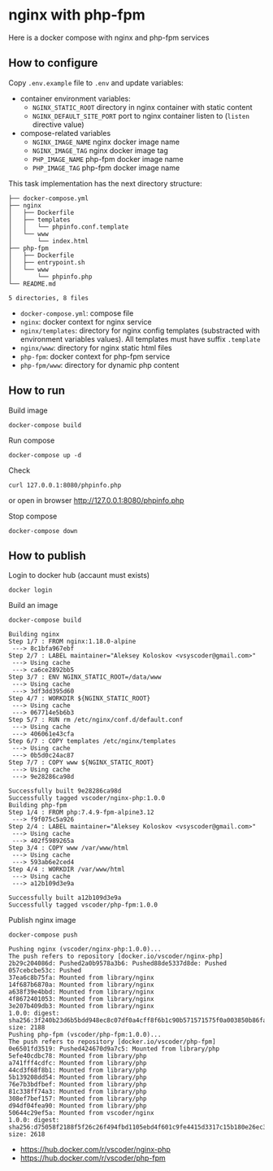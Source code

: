 # nginx with php-fpm

Here is a docker compose with nginx and php-fpm services

## How to configure

Copy `.env.example` file to `.env` and update variables:
- container environment variables:
  - `NGINX_STATIC_ROOT` directory in nginx container with static content
  - `NGINX_DEFAULT_SITE_PORT` port to nginx container listen to (`listen` directive value)
- compose-related variables
  - `NGINX_IMAGE_NAME` nginx docker image name
  - `NGINX_IMAGE_TAG` nginx docker image tag
  - `PHP_IMAGE_NAME` php-fpm docker image name
  - `PHP_IMAGE_TAG` php-fpm docker image name

This task implementation has the next directory structure:
```tree
├── docker-compose.yml
├── nginx
│   ├── Dockerfile
│   ├── templates
│   │   └── phpinfo.conf.template
│   └── www
│       └── index.html
├── php-fpm
│   ├── Dockerfile
│   ├── entrypoint.sh
│   └── www
│       └── phpinfo.php
└── README.md

5 directories, 8 files
```

- `docker-compose.yml`: compose file
- `nginx`: docker context for nginx service
- `nginx/templates`: directory for nginx config templates (substracted with environment variables values). All templates must have suffix `.template`
- `nginx/www`: directory for nginx static html files
- `php-fpm`: docker context for php-fpm service
- `php-fpm/www`: directory for dynamic php content

## How to run

Build image
```shell
docker-compose build
```

Run compose
```shell
docker-compose up -d
```

Check
```shell
curl 127.0.0.1:8080/phpinfo.php
```
or open in browser http://127.0.0.1:8080/phpinfo.php

Stop compose
```shell
docker-compose down
```

## How to publish

Login to docker hub (accaunt must exists)
```shell
docker login
```

Build an image
```shell
docker-compose build
```
```log
Building nginx
Step 1/7 : FROM nginx:1.18.0-alpine
 ---> 8c1bfa967ebf
Step 2/7 : LABEL maintainer="Aleksey Koloskov <vsyscoder@gmail.com>"
 ---> Using cache
 ---> ca6ce2892bb5
Step 3/7 : ENV NGINX_STATIC_ROOT=/data/www
 ---> Using cache
 ---> 3df3dd395d60
Step 4/7 : WORKDIR ${NGINX_STATIC_ROOT}
 ---> Using cache
 ---> 067714e5b6b3
Step 5/7 : RUN rm /etc/nginx/conf.d/default.conf
 ---> Using cache
 ---> 406061e43cfa
Step 6/7 : COPY templates /etc/nginx/templates
 ---> Using cache
 ---> 0b5d0c24ac87
Step 7/7 : COPY www ${NGINX_STATIC_ROOT}
 ---> Using cache
 ---> 9e28286ca98d

Successfully built 9e28286ca98d
Successfully tagged vscoder/nginx-php:1.0.0
Building php-fpm
Step 1/4 : FROM php:7.4.9-fpm-alpine3.12
 ---> f9f075c5a926
Step 2/4 : LABEL maintainer="Aleksey Koloskov <vsyscoder@gmail.com>"
 ---> Using cache
 ---> 402f5989265a
Step 3/4 : COPY www /var/www/html
 ---> Using cache
 ---> 593ab6e2ced4
Step 4/4 : WORKDIR /var/www/html
 ---> Using cache
 ---> a12b109d3e9a

Successfully built a12b109d3e9a
Successfully tagged vscoder/php-fpm:1.0.0
```

Publish nginx image
```shell
docker-compose push
```
```log
Pushing nginx (vscoder/nginx-php:1.0.0)...
The push refers to repository [docker.io/vscoder/nginx-php]
2b29c204086d: Pushed2a0b9578a3b6: Pushed88de5337d8de: Pushed
057cebcbe53c: Pushed
37ea6c8b75fa: Mounted from library/nginx
14f687b6870a: Mounted from library/nginx
a638f39e4bbd: Mounted from library/nginx
4f8672401053: Mounted from library/nginx
3e207b409db3: Mounted from library/nginx
1.0.0: digest: sha256:3f240b23d6b5bdd948ec8c07df0a4cff8f6b1c90b571571575f0a003850b86fa size: 2188
Pushing php-fpm (vscoder/php-fpm:1.0.0)...
The push refers to repository [docker.io/vscoder/php-fpm]
0e6501fd3519: Pushed424670d9a7c5: Mounted from library/php
5efe40cdbc78: Mounted from library/php
a741fff4cdfc: Mounted from library/php
44cd3f68f8b1: Mounted from library/php
5b139208dd54: Mounted from library/php
76e7b3bdfbef: Mounted from library/php
81c338ff74a3: Mounted from library/php
308ef7bef157: Mounted from library/php
d94df04fea90: Mounted from library/php
50644c29ef5a: Mounted from vscoder/nginx
1.0.0: digest: sha256:d75058f2188f5f26c26f494fbd1105ebd4f601c9fe4415d3317c15b180e26ec3 size: 2618
```

- https://hub.docker.com/r/vscoder/nginx-php
- https://hub.docker.com/r/vscoder/php-fpm
